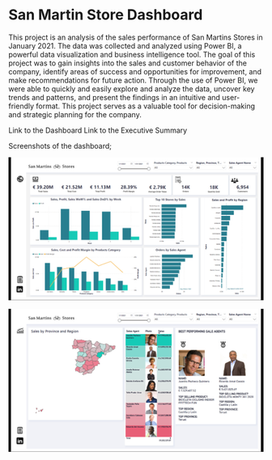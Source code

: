 # San Martin Store Dashboard

This project is an analysis of the sales performance of San Martins Stores in January 2021. The data was collected and analyzed using Power BI, a powerful data visualization and business intelligence tool. The goal of this project was to gain insights into the sales and customer behavior of the company, identify areas of success and opportunities for improvement, and make recommendations for future action. Through the use of Power BI, we were able to quickly and easily explore and analyze the data, uncover key trends and patterns, and present the findings in an intuitive and user-friendly format. This project serves as a valuable tool for decision-making and strategic planning for the company.

Link to the Dashboard
Link to the Executive Summary

Screenshots of the dashboard;
 
![overview](Images/overview.png)


![agents-geo](Images/agents-geo.png)

